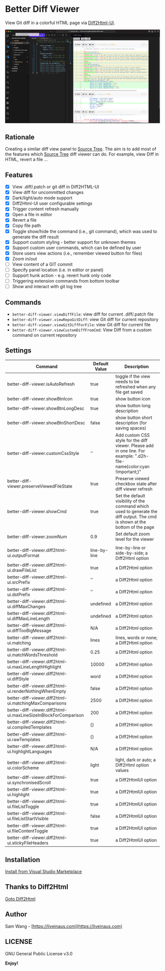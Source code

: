 # Better Diff Viewer

View Git diff in a colorful HTML page via [Diff2Html-UI](https://github.com/rtfpessoa/diff2html).

![Better Diff Viewer screenshot](images/screenshot-0.0.1.png)

## Rationale

Creating a similar diff view panel to [Source Tree](https://www.sourcetreeapp.com).
The aim is to add most of the features which [Source Tree](https://www.sourcetreeapp.com) diff viewer can do.
For example, view Diff in HTML, revert a file ...

## Features

- [x] View .diff/.patch or git diff in Diff2HTML-UI
- [x] View diff for uncommitted changes
- [x] Dark/light/auto mode support
- [x] Diff2Html-UI user configurable settings
- [x] Trigger content refresh manually
- [x] Open a file in editor
- [x] Revert a file
- [x] Copy file path
- [x] Toggle show/hide the command (i.e., git command), which was used to generate the diff result
- [x] Support custom styling - better support for unknown themes
- [x] Support custom user commands, which can be defined by user
- [x] Store users view actions (i.e., remember viewed button for files)
- [x] Zoom in/out
- [ ] View content of a GIT commit
- [ ] Specify panel location (i.e. in editor or panel)
- [ ] Support hunk action - e.g. revert hunk only code
- [ ] Triggering extension commands from bottom toolbar
- [ ] Show and interact with git log tree

## Commands

- `better-diff-viewer.viewDiffFile`: view diff for current .diff/.patch file
- `better-diff-viewer.viewRepoGitDiff`: view Git diff for current repository
- `better-diff-viewer.viewGitDiffForFile`: view Git diff for current file
- `better-diff-viewer.viewCustomDiffFromCmd`: View Diff from a custom command on current repository

## Settings

| Command                                                         | Default Value | Description                                                                                                                  |
| --------------------------------------------------------------- | ------------- | ---------------------------------------------------------------------------------------------------------------------------- |
| better-diff-viewer.isAutoRefresh                                | true          | toggle if the view needs to be refreshed when any file get saved                                                             |
| better-diff-viewer.showBtnIcon                                  | true          | show button icon                                                                                                             |
| better-diff-viewer.showBtnLongDesc                              | true          | show button long description                                                                                                 |
| better-diff-viewer.showBtnShortDesc                             | false         | show button short description (for saving spaces)                                                                            |
| better-diff-viewer.customCssStyle                               | ''            | Add custom CSS style for the diff viewer. Please add in one line. For example: ".d2h-file-name{color:cyan !important;}"      |
| better-diff-viewer.preserveViewedFileState                      | true          | Preserve viewed checkbox state after diff viewer refresh                                                                     |
| better-diff-viewer.showCmd                                      | true          | Set the default visibility of the command which used to generate the diff output. The cmd is shown at the bottom of the page |
| better-diff-viewer.zoomNum                                      | 0.9           | Set default zoom level for the viewer                                                                                        |
|                                                                 |               |                                                                                                                              |
| better-diff-viewer.diff2html-ui.outputFormat                    | line-by-line  | line-by-line or side-by-side; a Diff2Html option                                                                             |
| better-diff-viewer.diff2html-ui.drawFileList                    | true          | a Diff2Html option                                                                                                           |
| better-diff-viewer.diff2html-ui.srcPrefix                       | ''            | a Diff2Html option                                                                                                           |
| better-diff-viewer.diff2html-ui.dstPrefix                       | ''            | a Diff2Html option                                                                                                           |
| better-diff-viewer.diff2html-ui.diffMaxChanges                  | undefined     | a Diff2Html option                                                                                                           |
| better-diff-viewer.diff2html-ui.diffMaxLineLength               | undefined     | a Diff2Html option                                                                                                           |
| better-diff-viewer.diff2html-ui.diffTooBigMessage               | N/A           | a Diff2Html option                                                                                                           |
| better-diff-viewer.diff2html-ui.matching                        | lines         | lines, words or none; a Diff2Html option                                                                                     |
| better-diff-viewer.diff2html-ui.matchWordsThreshold             | 0.25          | a Diff2Html option                                                                                                           |
| better-diff-viewer.diff2html-ui.maxLineLengthHighlight          | 10000         | a Diff2Html option                                                                                                           |
| better-diff-viewer.diff2html-ui.diffStyle                       | word          | a Diff2Html option                                                                                                           |
| better-diff-viewer.diff2html-ui.renderNothingWhenEmpty          | false         | a Diff2Html option                                                                                                           |
| better-diff-viewer.diff2html-ui.matchingMaxComparisons          | 2500          | a Diff2Html option                                                                                                           |
| better-diff-viewer.diff2html-ui.maxLineSizeInBlockForComparison | 200           | a Diff2Html option                                                                                                           |
| better-diff-viewer.diff2html-ui.compiledTemplates               | {}            | a Diff2Html option                                                                                                           |
| better-diff-viewer.diff2html-ui.rawTemplates                    | {}            | a Diff2Html option                                                                                                           |
| better-diff-viewer.diff2html-ui.highlightLanguages              | N/A           | a Diff2Html option                                                                                                           |
|                                                                 |               |                                                                                                                              |
| better-diff-viewer.diff2html-ui.colorScheme                     | light         | light, dark or auto; a Diff2Html option values                                                                               |
| better-diff-viewer.diff2html-ui.synchronisedScroll              | true          | a Diff2HtmlUI option                                                                                                         |
| better-diff-viewer.diff2html-ui.highlight                       | true          | a Diff2HtmlUI option                                                                                                         |
| better-diff-viewer.diff2html-ui.fileListToggle                  | true          | a Diff2HtmlUI option                                                                                                         |
| better-diff-viewer.diff2html-ui.fileListStartVisible            | false         | a Diff2HtmlUI option                                                                                                         |
| better-diff-viewer.diff2html-ui.fileContentToggle               | true          | a Diff2HtmlUI option                                                                                                         |
| better-diff-viewer.diff2html-ui.stickyFileHeaders               | true          | a Diff2HtmlUI option                                                                                                         |

## Installation

[Install from Visual Studio Marketplace](https://marketplace.visualstudio.com/items?itemName=SamWang.better-diff-viewer)

## Thanks to Diff2Html

[Goto Diff2Html](https://github.com/rtfpessoa/diff2html)

## Author

Sam Wang - [https://liveinaus.com](https://liveinaus.com)

## LICENSE

GNU General Public License v3.0

**Enjoy!**
